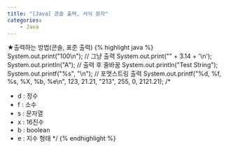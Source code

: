 ```yaml
---
title: "[Java] 콘솔 출력, 서식 문자"
categories:
    - Java
---
```

★출력하는 방법(콘솔, 표준 출력)
{% highlight java %}
System.out.print("100\n"); // 그냥 출력
System.out.print("" + 3.14 + '\n');
System.out.println("A");	//	출력 후 줄바꿈
System.out.println("Test String");
System.out.printf("%s", "\n");	//	포맷스트링 출력
System.out.printf("%d, %f, %s, %X, %b, %e\n", 123, 21.21, "213", 255, 0, 2121.21);
/*
 * d : 정수
 * f : 소수
 * s : 문자열
 * x : 16진수
 * b : boolean
 * e : 지수 형태
 */
{% endhighlight %}